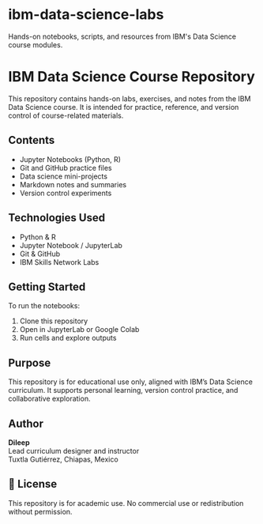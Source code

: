 # ibm-data-science-labs
Hands-on notebooks, scripts, and resources from IBM's Data Science course modules.
# IBM Data Science Course Repository

This repository contains hands-on labs, exercises, and notes from the IBM Data Science course. It is intended for practice, reference, and version control of course-related materials.

## Contents

- Jupyter Notebooks (Python, R)
- Git and GitHub practice files
- Data science mini-projects
- Markdown notes and summaries
- Version control experiments

## Technologies Used

- Python & R
- Jupyter Notebook / JupyterLab
- Git & GitHub
- IBM Skills Network Labs

## Getting Started

To run the notebooks:
1. Clone this repository
2. Open in JupyterLab or Google Colab
3. Run cells and explore outputs

## Purpose

This repository is for educational use only, aligned with IBM’s Data Science curriculum. It supports personal learning, version control practice, and collaborative exploration.

## Author

**Dileep**  
Lead curriculum designer and instructor  
Tuxtla Gutiérrez, Chiapas, Mexico

## 📄 License

This repository is for academic use. No commercial use or redistribution without permission.
